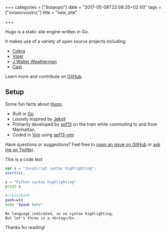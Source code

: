 +++
categories = ["διάφορα"]
date = "2017-05-08T22:08:35+02:00"
tags = ["ανακοινώσεις"]
title = "new_site"

+++

Hugo is a static site engine written in Go.

It makes use of a variety of open source projects including:

* [Cobra](https://github.com/spf13/cobra)
* [Viper](https://github.com/spf13/viper)
* [J Walter Weatherman](https://github.com/spf13/jWalterWeatherman)
* [Cast](https://github.com/spf13/cast)

Learn more and contribute on [GitHub](https://github.com/spf13).

## Setup

Some fun facts about [Hugo](http://gohugo.io/):

* Built in [Go](http://golang.org/)
* Loosely inspired by [Jekyll](http://jekyllrb.com/)
* Primarily developed by [spf13](http://spf13.com/) on the train while commuting to and from Manhattan.
* Coded in [Vim](http://vim.org) using [spf13-vim](http://vim.spf13.com/)

Have questions or suggestions? Feel free to [open an issue on GitHub](https://github.com/spf13/hugo/issues/new) or [ask me on Twitter](https://twitter.com/spf13).

This is a code text

```javascript
var s = "JavaScript syntax highlighting";
alert(s);
```
 
```python
s = "Python syntax highlighting"
print s
```

```bash
#!/bin/bash
paok=win
echo "$paok hehe"
```
 
```
No language indicated, so no syntax highlighting. 
But let's throw in a <b>tag</b>.
```


Thanks for reading!
